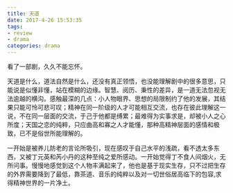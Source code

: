 ```yaml
---
title: 天道
date: 2017-4-26 15:53:35
tags: 
- review
- drama
categories: drama
---
```

看了一部剧，久久不能忘怀。

天道是什么，道法自然是什么，还没有真正领悟，也没能理解剧中的很多意思，只能说是似懂非懂，站在模糊的边缘。智慧、阅历、秉性的差异，是一道无法忽视无法逾越的横沟。感触最深的几点：小人物眼界、思想的局限制约了他的发展，其结果只能可怜可悲可叹；精神在同一阶级的人才可能相互交流，也存在彼此理解这一说，不在同一层面的交流，于己于他都是缚累；最难得为实事求是，却被小人之心所度；天国之恋的纯粹，只应曲高和寡之人才能懂，那种高精神层面的感情和极致，已不是俗世所能理解的。

一开始是被养儿防老的言论所吸引，现在感叹于自己水平的浅疏，看不透太多东西，又被丁元英和芮小丹的这种至纯之爱所感动。一开始觉得丁不食人间烟火，无所问事。慢慢地感觉到这个人物丰满起来了，他也是基于现实生存，只不过把生存的外界需要降到了最低，靠茶道、音乐的纯粹以及对一切世俗居高临下的包容,求得精神世界的一片净土。

